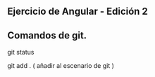 

## Ejercicio de Angular - Edición 2


## Comandos de git.


git status

git add .  ( añadir al escenario de git )

